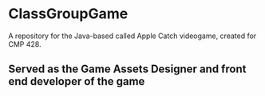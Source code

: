 # ClassGroupGame

A repository for the Java-based called Apple Catch videogame, created for CMP 428.

## Served as the Game Assets Designer and front end developer of the game

